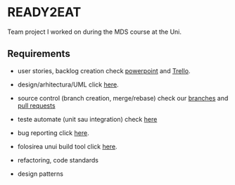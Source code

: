 # READY2EAT
Team project I worked on during the MDS course at the Uni.


## Requirements
 - user stories, backlog creation check [powerpoint](https://github.com/andreim9816/READY2EAT/blob/master/READY2EAT.pptx) and [Trello](https://trello.com/ready2eat/home).
 
 - design/arhitectura/UML click [here](https://github.com/andreim9816/READY2EAT/tree/master/Design%20%2B%20UML).
 
 - source control (branch creation, merge/rebase) check our [branches](https://github.com/andreim9816/READY2EAT/branches) and [pull requests](https://github.com/andreim9816/READY2EAT/pulls?q=is%3Apr+is%3Aclosed)
 
 - teste automate (unit sau integration) check [here](https://github.com/andreim9816/READY2EAT/tree/master/Tests%20results)
 
 - bug reporting click [here](https://github.com/andreim9816/READY2EAT/issues?q=is%3Aissue+is%3Aclosed).

 - folosirea unui build tool click [here](https://github.com/andreim9816/READY2EAT/blob/master/app/build.gradle).
 
 - refactoring, code standards
 
 - design patterns
